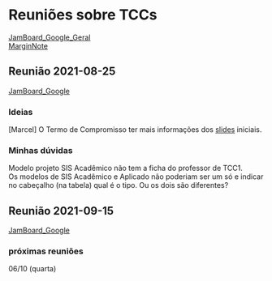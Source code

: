 # Reuniões sobre TCCs

[JamBoard_Google_Geral](<https://jamboard.google.com/d/1XvzGMwaLvBJKE-DBaUvLBev2t5CXAfL-1yN3ObltNVQ/viewer?f=0> "JamBoard_Google_Geral")  
[MarginNote](<url:marginnote3app://note/39816229-EC9E-495E-8A6B-F06B7BF233E6> "MarginNote")  

## Reunião 2021-08-25

[JamBoard_Google](reuniao_2021-08-25.pdf "JamBoard_Google")

### Ideias

[Marcel] O Termo de Compromisso ter mais informações dos [slides](Material/Slides_01AulaProjeto.pdf "slides") iniciais.  

### Minhas dúvidas

Modelo projeto SIS Acadêmico não tem a ficha do professor de TCC1.  
Os modelos de SIS Acadêmico e Aplicado não poderiam ser um só e indicar no cabeçalho (na tabela) qual é o tipo. Ou os dois são diferentes?  

## Reunião 2021-09-15

[JamBoard_Google](reuniao_2021-09-15.pdf "JamBoard_Google")

### próximas reuniões

06/10 (quarta)  
